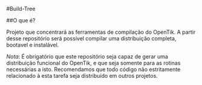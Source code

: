 #Build-Tree

##O que é?

Projeto que concentrará as ferramentas de compilação do OpenTik.
A partir desse repositório será possível compilar uma distribuição completa,
  bootavel e instalável.


_Nota_: É obrigatório que este repositório seja capaz de gerar uma distribuição
funcional do OpenTik, e que seja somente para as rotinas necessárias a isto.
Recomendamos que todo código não estritamente relacionado à esta tarefa seja
distribuído em outros projetos.

